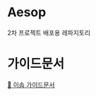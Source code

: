 # Aesop

2차 프로젝트 배포용 레파지토리

# 가이드문서
<a href="https://bbbgoat.github.io/Aesop/aesop_guide.pdf">📎 이솝 가이드문서</a>
